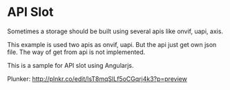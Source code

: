 API Slot
=========

Sometimes a storage should be built using several apis like onvif, uapi, axis.

This example is used two apis as onvif, uapi.
But the api just get own json file. The way of get from api is not implemented.

This is a sample for API slot using Angularjs.


Plunker: http://plnkr.co/edit/lsT8mqSlLf5oCGqrj4k3?p=preview
